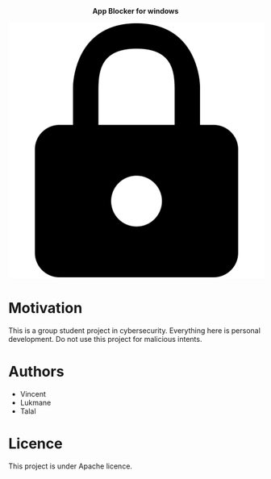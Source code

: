<div align="center">
	<b>
  	App Blocker for windows
	</b>
</div>

<img src="./public/lock.png" alt="vector locker" style="border: 2px solid white"></img>

# Motivation

This is a group student project in cybersecurity. Everything here is personal development. Do not use this project for malicious intents.

# Authors

- Vincent
- Lukmane
- Talal

# Licence

This project is under Apache licence.


